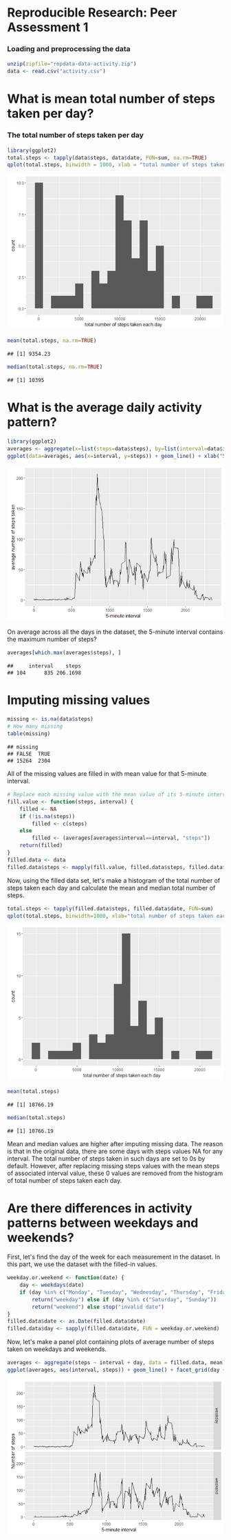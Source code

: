 
Reproducible Research: Peer Assessment 1
========================================

### Loading and preprocessing the data

``` r
unzip(zipfile="repdata-data-activity.zip")
data <- read.csv("activity.csv")
```

What is mean total number of steps taken per day?
=================================================

### The total number of steps taken per day

``` r
library(ggplot2)
total.steps <- tapply(data$steps, data$date, FUN=sum, na.rm=TRUE)
qplot(total.steps, binwidth = 1000, xlab = "total number of steps taken each day")
```

![](PA1_template_files/figure-markdown_github/steps2-1.png)<!-- -->

``` r
mean(total.steps, na.rm=TRUE)
```

    ## [1] 9354.23

``` r
median(total.steps, na.rm=TRUE)
```

    ## [1] 10395

What is the average daily activity pattern?
===========================================

``` r
library(ggplot2)
averages <- aggregate(x=list(steps=data$steps), by=list(interval=data$interval),FUN=mean, na.rm=TRUE) 
ggplot(data=averages, aes(x=interval, y=steps)) + geom_line() + xlab("5-minute interval") + ylab("average number of steps taken")
```

![](PA1_template_files/figure-markdown_github/steps3-1.png)<!-- -->

On average across all the days in the dataset, the 5-minute interval contains the maximum number of steps?

``` r
averages[which.max(averages$steps), ]
```

    ##     interval    steps
    ## 104      835 206.1698

Imputing missing values
=======================

``` r
missing <- is.na(data$steps)
# How many missing
table(missing)
```

    ## missing
    ## FALSE  TRUE 
    ## 15264  2304

All of the missing values are filled in with mean value for that 5-minute interval.

``` r
# Replace each missing value with the mean value of its 5-minute interval
fill.value <- function(steps, interval) {
    filled <- NA
    if (!is.na(steps))
        filled <- c(steps)
    else
        filled <- (averages[averages$interval==interval, "steps"])
    return(filled)
}
filled.data <- data
filled.data$steps <- mapply(fill.value, filled.data$steps, filled.data$interval)
```

Now, using the filled data set, let's make a histogram of the total number of steps taken each day and calculate the mean and median total number of steps.

``` r
total.steps <- tapply(filled.data$steps, filled.data$date, FUN=sum)
qplot(total.steps, binwidth=1000, xlab="total number of steps taken each day")
```

![](PA1_template_files/figure-markdown_github/steps7-1.png)<!-- -->

``` r
mean(total.steps)
```

    ## [1] 10766.19

``` r
median(total.steps)
```

    ## [1] 10766.19

Mean and median values are higher after imputing missing data. The reason is that in the original data, there are some days with steps values NA for any interval. The total number of steps taken in such days are set to 0s by default. However, after replacing missing steps values with the mean steps of associated interval value, these 0 values are removed from the histogram of total number of steps taken each day.

Are there differences in activity patterns between weekdays and weekends?
=========================================================================

First, let's find the day of the week for each measurement in the dataset. In this part, we use the dataset with the filled-in values.

``` r
weekday.or.weekend <- function(date) {
    day <- weekdays(date)
    if (day %in% c("Monday", "Tuesday", "Wednesday", "Thursday", "Friday")) 
        return("weekday") else if (day %in% c("Saturday", "Sunday")) 
        return("weekend") else stop("invalid date")
}
filled.data$date <- as.Date(filled.data$date)
filled.data$day <- sapply(filled.data$date, FUN = weekday.or.weekend)
```

Now, let's make a panel plot containing plots of average number of steps taken on weekdays and weekends.

``` r
averages <- aggregate(steps ~ interval + day, data = filled.data, mean)
ggplot(averages, aes(interval, steps)) + geom_line() + facet_grid(day ~ .) + xlab("5-minute interval") + ylab("Number of steps")
```

![](PA1_template_files/figure-markdown_github/steps9-1.png)<!-- -->
